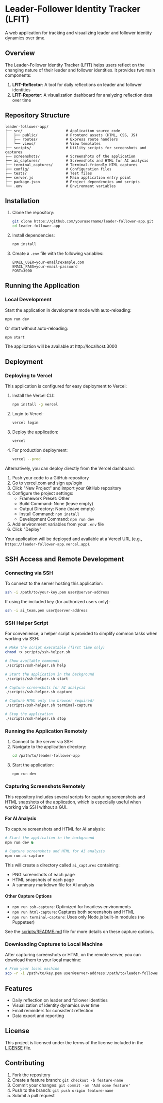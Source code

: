 # Leader-Follower Identity Tracker (LFIT)

A web application for tracking and visualizing leader and follower identity dynamics over time.

## Overview

The Leader-Follower Identity Tracker (LFIT) helps users reflect on the changing nature of their leader and follower identities. It provides two main components:

1. **LFIT-Reflector**: A tool for daily reflections on leader and follower identities
2. **LFIT-Reporter**: A visualization dashboard for analyzing reflection data over time

## Repository Structure

```
leader-follower-app/
├── src/                    # Application source code
│   ├── public/             # Frontend assets (HTML, CSS, JS)
│   ├── routes/             # Express route handlers
│   └── views/              # View templates
├── scripts/                # Utility scripts for screenshots and captures
├── screenshots/            # Screenshots of the application
├── ai_captures/            # Screenshots and HTML for AI analysis
├── terminal_captures/      # Terminal-friendly HTML captures
├── config/                 # Configuration files
├── tests/                  # Test files
├── server.js               # Main application entry point
├── package.json            # Project dependencies and scripts
└── .env                    # Environment variables
```

## Installation

1. Clone the repository:
   ```bash
   git clone https://github.com/yourusername/leader-follower-app.git
   cd leader-follower-app
   ```

2. Install dependencies:
   ```bash
   npm install
   ```

3. Create a `.env` file with the following variables:
   ```
   EMAIL_USER=your-email@example.com
   EMAIL_PASS=your-email-password
   PORT=3000
   ```

## Running the Application

### Local Development

Start the application in development mode with auto-reloading:

```bash
npm run dev
```

Or start without auto-reloading:

```bash
npm start
```

The application will be available at http://localhost:3000

## Deployment

### Deploying to Vercel

This application is configured for easy deployment to Vercel:

1. Install the Vercel CLI:
   ```bash
   npm install -g vercel
   ```

2. Login to Vercel:
   ```bash
   vercel login
   ```

3. Deploy the application:
   ```bash
   vercel
   ```

4. For production deployment:
   ```bash
   vercel --prod
   ```

Alternatively, you can deploy directly from the Vercel dashboard:

1. Push your code to a GitHub repository
2. Go to [vercel.com](https://vercel.com) and sign up/login
3. Click "New Project" and import your GitHub repository
4. Configure the project settings:
   - Framework Preset: Other
   - Build Command: None (leave empty)
   - Output Directory: None (leave empty)
   - Install Command: `npm install`
   - Development Command: `npm run dev`
5. Add environment variables from your `.env` file
6. Click "Deploy"

Your application will be deployed and available at a Vercel URL (e.g., `https://leader-follower-app.vercel.app`).

## SSH Access and Remote Development

### Connecting via SSH

To connect to the server hosting this application:

```bash
ssh -i /path/to/your-key.pem user@server-address
```

If using the included key (for authorized users only):

```bash
ssh -i ai_team.pem user@server-address
```

### SSH Helper Script

For convenience, a helper script is provided to simplify common tasks when working via SSH:

```bash
# Make the script executable (first time only)
chmod +x scripts/ssh-helper.sh

# Show available commands
./scripts/ssh-helper.sh help

# Start the application in the background
./scripts/ssh-helper.sh start

# Capture screenshots for AI analysis
./scripts/ssh-helper.sh capture

# Capture HTML only (no browser required)
./scripts/ssh-helper.sh terminal-capture

# Stop the application
./scripts/ssh-helper.sh stop
```

### Running the Application Remotely

1. Connect to the server via SSH
2. Navigate to the application directory:
   ```bash
   cd /path/to/leader-follower-app
   ```
3. Start the application:
   ```bash
   npm run dev
   ```

### Capturing Screenshots Remotely

This repository includes several scripts for capturing screenshots and HTML snapshots of the application, which is especially useful when working via SSH without a GUI.

#### For AI Analysis

To capture screenshots and HTML for AI analysis:

```bash
# Start the application in the background
npm run dev &

# Capture screenshots and HTML for AI analysis
npm run ai-capture
```

This will create a directory called `ai_captures` containing:
- PNG screenshots of each page
- HTML snapshots of each page
- A summary markdown file for AI analysis

#### Other Capture Options

- `npm run ssh-capture`: Optimized for headless environments
- `npm run html-capture`: Captures both screenshots and HTML
- `npm run terminal-capture`: Uses only Node.js built-in modules (no Puppeteer)

See the [scripts/README.md](./scripts/README.md) file for more details on these capture options.

### Downloading Captures to Local Machine

After capturing screenshots or HTML on the remote server, you can download them to your local machine:

```bash
# From your local machine
scp -r -i /path/to/key.pem user@server-address:/path/to/leader-follower-app/ai_captures ./local-folder
```

## Features

- Daily reflection on leader and follower identities
- Visualization of identity dynamics over time
- Email reminders for consistent reflection
- Data export and reporting

## License

This project is licensed under the terms of the license included in the [LICENSE](LICENSE) file.

## Contributing

1. Fork the repository
2. Create a feature branch: `git checkout -b feature-name`
3. Commit your changes: `git commit -am 'Add some feature'`
4. Push to the branch: `git push origin feature-name`
5. Submit a pull request